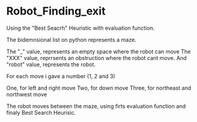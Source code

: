 # Robot_Finding_exit

Using the "Best Seacrh" Heuristic with evaluation function. 

The bidemnsional list on python represents a maze. 

The "_" value, represents an empty space where the robot can move
The "XXX" value, reprrsents an obstruction where the robot cant move. 
And "robot" value, represents the robot. 

For each move i gave a number (1, 2 and 3) 

One, for left and right move
Two, for down move 
Three, for northeast and northwest move

The robot moves between the maze, using firts evaluation function and finaly Best Search Heurisic. 


